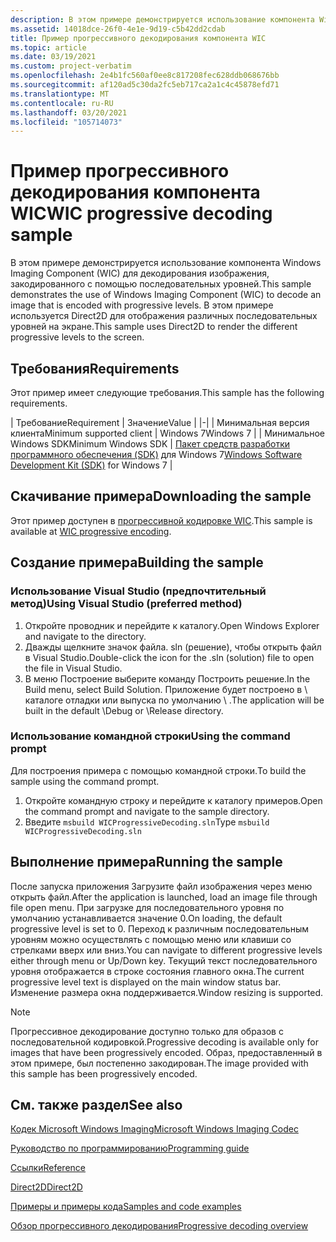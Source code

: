 ```yaml
---
description: В этом примере демонстрируется использование компонента Windows Imaging Component (WIC) для декодирования изображения, закодированного с помощью последовательных уровней.
ms.assetid: 14018dce-26f0-4e1e-9d19-c5b42dd2cdab
title: Пример прогрессивного декодирования компонента WIC
ms.topic: article
ms.date: 03/19/2021
ms.custom: project-verbatim
ms.openlocfilehash: 2e4b1fc560af0ee8c817208fec628ddb068676bb
ms.sourcegitcommit: af120ad5c30da2fc5eb717ca2a1c4c45878efd71
ms.translationtype: MT
ms.contentlocale: ru-RU
ms.lasthandoff: 03/20/2021
ms.locfileid: "105714073"
---
```

# <a name="wic-progressive-decoding-sample"></a><span data-ttu-id="e2d65-103">Пример прогрессивного декодирования компонента WIC</span><span class="sxs-lookup"><span data-stu-id="e2d65-103">WIC progressive decoding sample</span></span>

<span data-ttu-id="e2d65-104">В этом примере демонстрируется использование компонента Windows Imaging Component (WIC) для декодирования изображения, закодированного с помощью последовательных уровней.</span><span class="sxs-lookup"><span data-stu-id="e2d65-104">This sample demonstrates the use of Windows Imaging Component (WIC) to decode an image that is encoded with progressive levels.</span></span> <span data-ttu-id="e2d65-105">В этом примере используется Direct2D для отображения различных последовательных уровней на экране.</span><span class="sxs-lookup"><span data-stu-id="e2d65-105">This sample uses Direct2D to render the different progressive levels to the screen.</span></span>

## <a name="requirements"></a><span data-ttu-id="e2d65-106">Требования</span><span class="sxs-lookup"><span data-stu-id="e2d65-106">Requirements</span></span>

<span data-ttu-id="e2d65-107">Этот пример имеет следующие требования.</span><span class="sxs-lookup"><span data-stu-id="e2d65-107">This sample has the following requirements.</span></span>

| <span data-ttu-id="e2d65-108">Требование</span><span class="sxs-lookup"><span data-stu-id="e2d65-108">Requirement</span></span> | <span data-ttu-id="e2d65-109">Значение</span><span class="sxs-lookup"><span data-stu-id="e2d65-109">Value</span></span> |
|-|
| <span data-ttu-id="e2d65-110">Минимальная версия клиента</span><span class="sxs-lookup"><span data-stu-id="e2d65-110">Minimum supported client</span></span> | <span data-ttu-id="e2d65-111">Windows 7</span><span class="sxs-lookup"><span data-stu-id="e2d65-111">Windows 7</span></span> |
| <span data-ttu-id="e2d65-112">Минимальное Windows SDK</span><span class="sxs-lookup"><span data-stu-id="e2d65-112">Minimum Windows SDK</span></span> | <span data-ttu-id="e2d65-113">[Пакет средств разработки программного обеспечения (SDK)](https://msdn.microsoft.com/windowsvista/bb980924.aspx) для Windows 7</span><span class="sxs-lookup"><span data-stu-id="e2d65-113">[Windows Software Development Kit (SDK)](https://msdn.microsoft.com/windowsvista/bb980924.aspx) for Windows 7</span></span> |

## <a name="downloading-the-sample"></a><span data-ttu-id="e2d65-114">Скачивание примера</span><span class="sxs-lookup"><span data-stu-id="e2d65-114">Downloading the sample</span></span>

<span data-ttu-id="e2d65-115">Этот пример доступен в [прогрессивной кодировке WIC](https://github.com/microsoft/Windows-classic-samples/tree/master/Samples/Win7Samples/multimedia/wic/progressivedecoding).</span><span class="sxs-lookup"><span data-stu-id="e2d65-115">This sample is available at [WIC progressive encoding](https://github.com/microsoft/Windows-classic-samples/tree/master/Samples/Win7Samples/multimedia/wic/progressivedecoding).</span></span>

## <a name="building-the-sample"></a><span data-ttu-id="e2d65-116">Создание примера</span><span class="sxs-lookup"><span data-stu-id="e2d65-116">Building the sample</span></span>

### <a name="using-visual-studio-preferred-method"></a><span data-ttu-id="e2d65-117">Использование Visual Studio (предпочтительный метод)</span><span class="sxs-lookup"><span data-stu-id="e2d65-117">Using Visual Studio (preferred method)</span></span>

1. <span data-ttu-id="e2d65-118">Откройте проводник и перейдите к каталогу.</span><span class="sxs-lookup"><span data-stu-id="e2d65-118">Open Windows Explorer and navigate to the directory.</span></span>
2. <span data-ttu-id="e2d65-119">Дважды щелкните значок файла. sln (решение), чтобы открыть файл в Visual Studio.</span><span class="sxs-lookup"><span data-stu-id="e2d65-119">Double-click the icon for the .sln (solution) file to open the file in Visual Studio.</span></span>
3. <span data-ttu-id="e2d65-120">В меню Построение выберите команду Построить решение.</span><span class="sxs-lookup"><span data-stu-id="e2d65-120">In the Build menu, select Build Solution.</span></span> <span data-ttu-id="e2d65-121">Приложение будет построено в \\ каталоге отладки или выпуска по умолчанию \\ .</span><span class="sxs-lookup"><span data-stu-id="e2d65-121">The application will be built in the default \\Debug or \\Release directory.</span></span>

### <a name="using-the-command-prompt"></a><span data-ttu-id="e2d65-122">Использование командной строки</span><span class="sxs-lookup"><span data-stu-id="e2d65-122">Using the command prompt</span></span>

<span data-ttu-id="e2d65-123">Для построения примера с помощью командной строки.</span><span class="sxs-lookup"><span data-stu-id="e2d65-123">To build the sample using the command prompt.</span></span>

1. <span data-ttu-id="e2d65-124">Откройте командную строку и перейдите к каталогу примеров.</span><span class="sxs-lookup"><span data-stu-id="e2d65-124">Open the command prompt and navigate to the sample directory.</span></span>
2. <span data-ttu-id="e2d65-125">Введите `msbuild WICProgressiveDecoding.sln`</span><span class="sxs-lookup"><span data-stu-id="e2d65-125">Type `msbuild WICProgressiveDecoding.sln`</span></span>

## <a name="running-the-sample"></a><span data-ttu-id="e2d65-126">Выполнение примера</span><span class="sxs-lookup"><span data-stu-id="e2d65-126">Running the sample</span></span>

<span data-ttu-id="e2d65-127">После запуска приложения Загрузите файл изображения через меню открыть файл.</span><span class="sxs-lookup"><span data-stu-id="e2d65-127">After the application is launched, load an image file through file open menu.</span></span> <span data-ttu-id="e2d65-128">При загрузке для последовательного уровня по умолчанию устанавливается значение 0.</span><span class="sxs-lookup"><span data-stu-id="e2d65-128">On loading, the default progressive level is set to 0.</span></span> <span data-ttu-id="e2d65-129">Переход к различным последовательным уровням можно осуществлять с помощью меню или клавиши со стрелками вверх или вниз.</span><span class="sxs-lookup"><span data-stu-id="e2d65-129">You can navigate to different progressive levels either through menu or Up/Down key.</span></span> <span data-ttu-id="e2d65-130">Текущий текст последовательного уровня отображается в строке состояния главного окна.</span><span class="sxs-lookup"><span data-stu-id="e2d65-130">The current progressive level text is displayed on the main window status bar.</span></span> <span data-ttu-id="e2d65-131">Изменение размера окна поддерживается.</span><span class="sxs-lookup"><span data-stu-id="e2d65-131">Window resizing is supported.</span></span>

> [!NOTE]
> <span data-ttu-id="e2d65-132">Прогрессивное декодирование доступно только для образов с последовательной кодировкой.</span><span class="sxs-lookup"><span data-stu-id="e2d65-132">Progressive decoding is available only for images that have been progressively encoded.</span></span> <span data-ttu-id="e2d65-133">Образ, предоставленный в этом примере, был постепенно закодирован.</span><span class="sxs-lookup"><span data-stu-id="e2d65-133">The image provided with this sample has been progressively encoded.</span></span>

## <a name="see-also"></a><span data-ttu-id="e2d65-134">См. также раздел</span><span class="sxs-lookup"><span data-stu-id="e2d65-134">See also</span></span>

[<span data-ttu-id="e2d65-135">Кодек Microsoft Windows Imaging</span><span class="sxs-lookup"><span data-stu-id="e2d65-135">Microsoft Windows Imaging Codec</span></span>](-wic-lh.md)

[<span data-ttu-id="e2d65-136">Руководство по программированию</span><span class="sxs-lookup"><span data-stu-id="e2d65-136">Programming guide</span></span>](-wic-programming-guide.md)

[<span data-ttu-id="e2d65-137">Ссылки</span><span class="sxs-lookup"><span data-stu-id="e2d65-137">Reference</span></span>](-wic-codec-reference.md)

[<span data-ttu-id="e2d65-138">Direct2D</span><span class="sxs-lookup"><span data-stu-id="e2d65-138">Direct2D</span></span>](../direct2d/direct2d-portal.md)

[<span data-ttu-id="e2d65-139">Примеры и примеры кода</span><span class="sxs-lookup"><span data-stu-id="e2d65-139">Samples and code examples</span></span>](-wic-samples.md)

[<span data-ttu-id="e2d65-140">Обзор прогрессивного декодирования</span><span class="sxs-lookup"><span data-stu-id="e2d65-140">Progressive decoding overview</span></span>](-wic-progressive-decoding.md)
